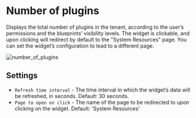 # Number of plugins
Displays the total number of plugins in the tenant, according to the user’s permissions and the blueprints’ visibility levels.
The widget is clickable, and upon clicking will redirect by default to the "System Resources" page. You can set the widget’s configuration to lead to a different page.

![number_of_plugins](https://docs.cloudify.co/latest/images/ui/widgets/num_of_plugins.png)


## Settings

* `Refresh time interval` - The time interval in which the widget’s data will be refreshed, in seconds. Default: 30 seconds.
* `Page to open on click` - The name of the page to be redirected to upon clicking on the widget. Default: 'System Resources'
